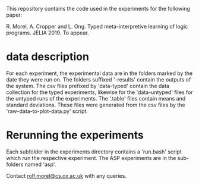 This repository contains the code used in the experiments for the following paper:

R. Morel, A. Cropper and L. Ong. Typed meta-interpretive learning of logic programs. JELIA 2019. To appear.

# data description

For each experiment, the experimental data are in the folders marked by the date they were run on. The folders suffixed '-results' contain the outputs of the system.
The csv files prefixed by 'data-typed' contain the data collection for the typed experiments,
likewise for the 'data-untyped' files for the untyped runs of the experiments.
The '.table' files contain means and standard deviations. These files were generated from the csv files by the 'raw-data-to-plot-data.py' script.

# Rerunning the experiments

Each subfolder in the experiments directory contains a 'run.bash' script which run the respective experiment. The ASP experiments are in the sub-folders named 'asp'.

Contact rolf.morel@cs.ox.ac.uk with any queries.
